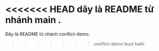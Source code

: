 <<<<<<< HEAD
 dây là README từ nhánh main .
=======
 Đây là  README từ nhánh conflict-demo.
>>>>>>> conflict-demo
 buoi haiiii 
